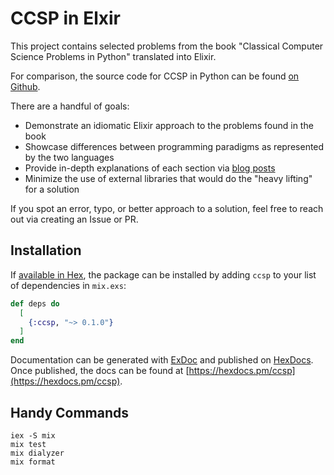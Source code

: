 # CCSP in Elxir

This project contains selected problems from the book "Classical Computer Science Problems in Python" translated into Elixir.

For comparison, the source code for CCSP in Python can be found [on Github](https://github.com/davecom/ClassicComputerScienceProblemsInPython).

There are a handful of goals:

- Demonstrate an idiomatic Elixir approach to the problems found in the book
- Showcase differences between programming paradigms as represented by the two languages
- Provide in-depth explanations of each section via [blog posts](https://bauerspace.com)
- Minimize the use of external libraries that would do the "heavy lifting" for a solution

If you spot an error, typo, or better approach to a solution, feel free to reach out via creating an Issue or PR.

## Installation

If [available in Hex](https://hex.pm/docs/publish), the package can be installed
by adding `ccsp` to your list of dependencies in `mix.exs`:

```elixir
def deps do
  [
    {:ccsp, "~> 0.1.0"}
  ]
end
```

Documentation can be generated with [ExDoc](https://github.com/elixir-lang/ex_doc)
and published on [HexDocs](https://hexdocs.pm). Once published, the docs can
be found at [https://hexdocs.pm/ccsp](https://hexdocs.pm/ccsp).

## Handy Commands

```
iex -S mix
mix test
mix dialyzer
mix format
```

